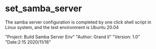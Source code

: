 # set_samba_server
The samba server configuration is completed by one click shell script in Linux system, and the test environment is Ubuntu 20.04

 "Project: Build Samba Server Env"
 "Author: Grand li"
 "Version: 1.0"
 "Date:2:15 2020/11/16"